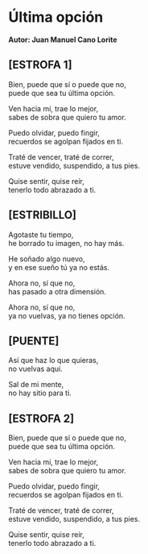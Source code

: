 # Última opción  
**Autor: Juan Manuel Cano Lorite**

## [ESTROFA 1]  
Bien, puede que sí o puede que no,  
puede que sea tu última opción.  

Ven hacia mí, trae lo mejor,  
sabes de sobra que quiero tu amor.  

Puedo olvidar, puedo fingir,  
recuerdos se agolpan fijados en ti.  

Traté de vencer, traté de correr,  
estuve vendido, suspendido, a tus pies.  

Quise sentir, quise reír,  
tenerlo todo abrazado a ti.  

## [ESTRIBILLO]  
Agotaste tu tiempo,  
he borrado tu imagen, no hay más.  

He soñado algo nuevo,  
y en ese sueño tú ya no estás.  

Ahora no, sí que no,  
has pasado a otra dimensión.  

Ahora no, sí que no,  
ya no vuelvas, ya no tienes opción.  

## [PUENTE]  
Así que haz lo que quieras,  
no vuelvas aquí.  

Sal de mi mente,  
no hay sitio para ti.  

## [ESTROFA 2]  
Bien, puede que sí o puede que no,  
puede que sea tu última opción.  

Ven hacia mí, trae lo mejor,  
sabes de sobra que quiero tu amor.  

Puedo olvidar, puedo fingir,  
recuerdos se agolpan fijados en ti.  

Traté de vencer, traté de correr,  
estuve vendido, suspendido, a tus pies.  

Quise sentir, quise reír,  
tenerlo todo abrazado a ti.
